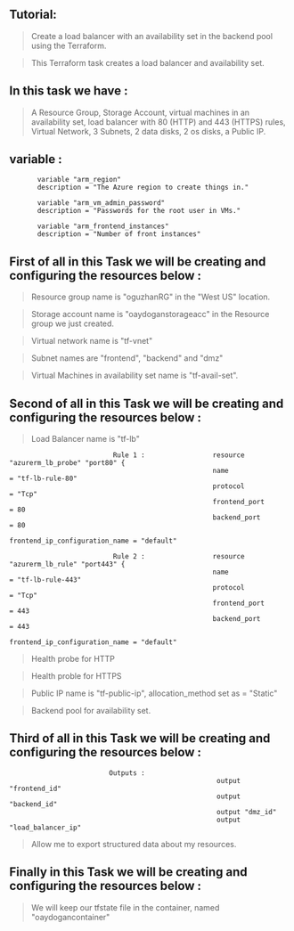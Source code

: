 ## Tutorial: 
> Create a load balancer with an availability set in the backend pool using the Terraform.

> This Terraform task creates a load balancer and availability set.

## In this task we have : 
> A Resource Group, Storage Account, virtual machines in an availability set, load balancer with 80 (HTTP) and 443 (HTTPS) rules, Virtual Network, 3 Subnets, 2 data disks, 2 os disks, a Public IP.

## variable :

           variable "arm_region" 
           description = "The Azure region to create things in."

           variable "arm_vm_admin_password" 
           description = "Passwords for the root user in VMs."

           variable "arm_frontend_instances" 
           description = "Number of front instances"
  

## First of all in this Task we will be creating and configuring the resources below : 

> Resource group name is "oguzhanRG" in the "West US" location.

> Storage account name is "oaydoganstorageacc" in the Resource group we just created.

> Virtual network name is "tf-vnet" 

> Subnet names are "frontend", "backend" and "dmz"  

> Virtual Machines in availability set name is "tf-avail-set". 

## Second of all in this Task we will be creating and configuring the resources below :

> Load Balancer name is "tf-lb"

                              Rule 1 :                 resource "azurerm_lb_probe" "port80" {
                                                       name                    = "tf-lb-rule-80"
                                                       protocol                       = "Tcp"
                                                       frontend_port                  = 80
                                                       backend_port                   = 80
                                                       frontend_ip_configuration_name = "default"

                              Rule 2 :                 resource "azurerm_lb_rule" "port443" {
                                                       name                    = "tf-lb-rule-443"
                                                       protocol                       = "Tcp"
                                                       frontend_port                  = 443
                                                       backend_port                   = 443
                                                       frontend_ip_configuration_name = "default"
> Health probe for HTTP

> Health proble for HTTPS

> Public IP name is "tf-public-ip", allocation_method set as = "Static"

> Backend pool for availability set.

## Third of all in this Task we will be creating and configuring the resources below :

                             Outputs :
                                                        output "frontend_id" 
                                                        output "backend_id" 
                                                        output "dmz_id" 
                                                        output "load_balancer_ip"
 
> Allow me to export structured data about my resources.

## Finally in this Task we will be creating and configuring the resources below :

> We will keep our tfstate file in the container, named "oaydogancontainer"

